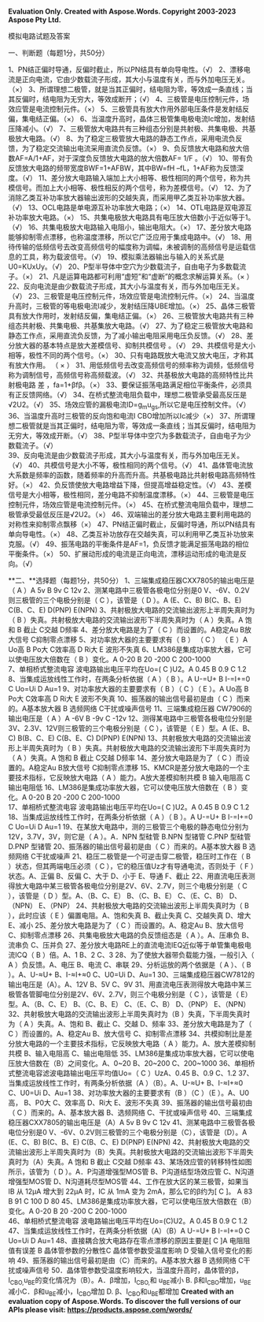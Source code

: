 ﻿**Evaluation Only. Created with Aspose.Words. Copyright 2003-2023 Aspose Pty Ltd.**

模拟电路试题及答案

一、判断题（每题1分，共50分）

1、PN结正偏时导通，反偏时截止，所以PN结具有单向导电性。（√）
2、漂移电流是正向电流，它由少数载流子形成，其大小与温度有关，而与外加电压无关。（×）
3、所谓理想二极管，就是当其正偏时，结电阻为零，等效成一条直线；当其反偏时，结电阻为无穷大，等效成断开；（√）
4、三极管是电压控制元件，场效应管是电流控制元件。（×）
5、三极管具有放大作用外部电压条件是发射结反偏，集电结正偏。（×）
6、当温度升高时，晶体三极管集电极电流Ic增加，发射结压降减小。（√）
7、三极管放大电路共有三种组态分别是共射极、共集电极、共基极放大电路。（√）
8、为了稳定三极管放大电路的静态工作点，采用电流负反馈，为了稳定交流输出电流采用直流负反馈。（×）
9、负反馈放大电路和放大倍数AF=A/1+AF，对于深度负反馈放大电路的放大倍数AF= 1/F 。（√）
10、带有负反馈放大电路的频带宽度BWF=1+AFBW，其中BW=fH –fL，1+AF称为反馈深度。（√）
11、差分放大电路输入端加上大小相等、极性相同的两个信号，称为共模信号。而加上大小相等、极性相反的两个信号，称为差模信号。（√）
12、为了消除乙类互补功率放大器输出波形的交越失真，而采用甲乙类互补功率放大器。（√）
13、OCL电路是单电源互补功率放大电路；（×）
14、OTL电路是双电源互补功率放大电路。（×）
15、共集电极放大电路具有电压放大倍数小于近似等于1。（√）
16、共集电极放大电路输入电阻小，输出电阻大。（×）
17、差分放大电路能够抑制零点漂移，也称温度漂移，所以它广泛应用于集成电路中。（√）
18、用待传输的低频信号去改变高频信号的幅度称为调幅，未被调制的高频信号是运载信息的工具，称为载波信号。（√）
19、模拟乘法器输出与输入的关系式是U0=KUxUy。（√）
20、P型半导体中空穴为少数载流子，自由电子为多数载流子。（×）
21、凡是运算电路都可利用“虚短”和“虚断”的概念求解运算关系。（×  ）
22、反向电流是由少数载流子形成，其大小与温度有关，而与外加电压无关。（√）
23、三极管是电压控制元件，场效应管是电流控制元件。（×）
24、当温度升高时，三极管的等电极电流I减少，发射结压降UBE增加。（×）
25、晶体三极管具有放大作用时，发射结反偏，集电结正偏。（×）
26、三极管放大电路共有三种组态共射极、共集电极、共基集放大电路。（√）
27、为了稳定三极管放大电路和静态工作点，采用直流负反馈，为了减小输出电阻采用电压负反馈。（√）
28、差分放大器的基本特点是放大差模信号、抑制共模信号 。（√）
29、共模信号是大小相等，极性不同的两个信号。（×）
30、只有电路既放大电流又放大电压，才称其有放大作用。 （  × ）
31、用低频信号去改变高频信号的频率称为调频，低频信号称为调制信号，高频信号称高频载波。（√）
32、共基极放大电路的高频特性比共射极电路 差 ，fa=1+βfβ。（×）
33、要保证振荡电路满足相位平衡条件，必须具有正反馈网络。（√）
34、在桥式整流电阻负载中，理想二极管承受最高反压是√2U2。（√）
35、场效应管的漏极电流ID=g<sub>m</sub>u<sub>gs</sub>,所以它是电压控制文件。（√）
36、当温度升高时三极管的反向饱和电流I CBO增加所以Ic减少（×）
37、所谓理想二极管就是当其正偏时，结电阻为零，等效成一条直线；当其反偏时，结电阻为无穷大，等效成开断。（√）
38、P型半导体中空穴为多数载流子，自由电子为少数载流子。（√）	
39、反向电流是由少数载流子形成，其大小与温度有关，而与外加电压无关。（√）
40、共模信号是大小不等，极性相同的两个信号。（√）
41、晶体管电流放大系数是频率的函数，随着频率的升高而升高。共基极电路比共射极电路高频特性好。（×）
42、负反馈使放大电路增益下降，但提高增益稳定性。（√）
43、差模信号是大小相等，极性相同，差分电路不抑制温度漂移。（×）
44、三极管是电压控制元件，场效应管是电流控制元件。（×）
45、在桥式整流电阻负载中，理想二极管承受最低反压是√2U2。（×）
46、双端输出的差分放大电路主要利用电路的对称性来抑制零点飘移（×）
47、PN结正偏时截止，反偏时导通，所以PN结具有单向导电性。（×）
48、乙类互补功放存在交越失真，可以利用甲乙类互补功放来克服。（√）
49、振荡电路的平衡条件是AF=1，负反馈才能满足振荡电路的相位平衡条件。（×）
50、扩展动形成的电流是正向电流，漂移运动形成的电流是反向。（√）

**二、**选择题（每题1分，共50分）
1、三端集成稳压器CXX7805的输出电压是（  A  ）A  5v    B   9v     C   12v
2、测某电路中三极管各极电位分别是0	V、-6V、0.2V则三极管的三个电极分别是（  C  ），该管是（  D  ）。A (E、C、B)  B(C、B、E)    C(B、C、E)     D(PNP)      E(NPN)
3、共射极放大电路的交流输出波形上半周失真时为（  B  ）失真。共射极放大电路的交流输出波形下半周失真时为（  A  ）失真。A 饱和 	B 截止      C交越       D频率
4、差分放大电路是为了（  C   ）而设置的。A稳定Au    B放大信号   C抑制零点漂移
5、对功率放大器的主要要求有（   B  ） （   C   ） （   E  ）A Uo高     B  	Po大     C效率高     D  Ri大   E 波形不失真
6、LM386是集成功率放大器，它可以使电压放大倍数在（ B ）变化。A  0-20    B 20 -200      C   200-1000	
7、单相桥式整流电容  波电路输出电压平均在Uo=(  C )U2。A  0.45          B  0.9         C  1.2 
8、当集成运放线性工作时，在两条分析依据（  A ）（ B  ）。A  U-=U+        B I-=I+=0       C Uo=Ui       D   Au=1
9、对功率放大器的主要要求有（ B ）（ C ）（ E ）。A Uo高     B  	Po大     C效率高     D  Ri大   E 波形不失真
10、振荡器的输出信号最初是由（  C ）而来的。A基本放大器       B 选频网络       C干扰或噪声信号
11、三端集成稳压器	CW7906的输出电压是（  A ）A -6V   B   -9v     C   -12v
12、测得某电路中三极管各极电位分别是3V、2.3V、12V则三极管的三个电极分别是（  C ），该管是（ E ）型。A (E、B、C)  B(B、C、E)    C(B、E、C)     D(PNP)      E(NPN)
13、共射极放大电路的交流输出波形上半周失真时为（ B ）失真。共射极放大电路的交流输出波形下半周失真时为（ A ）失真。A 饱和 	B 截止      C交越       D频率
14、差分放大电路是为了（  C ）而设置的。A稳定Au    B放大信号   C抑制零点漂移
15、KMCR是差分放大电路的一个主要技术指标，它反映放大电路（ A ）能力。A放大差模抑制共模    B 输入电阻高    C输出电阻低
16、LM386是集成功率放大器，它可以使电压放大倍数在（ B ）变化。A  0-20    B 20 -200      C   200-1000	
17、单相桥式整流电容  波电路输出电压平均在Uo=(  C )U2。A  0.45          B  0.9         C  1.2 
18、当集成运放线性工作时，在两条分析依据（  A ）（  B ）。A  U-=U+        B I-=I+=0       C Uo=Ui       D   Au=1
19、在某放大电路中，测的三极管三个电极的静态电位分别为12V，3.7V，3V，则它是（ A ）。A．NPN 型硅管     B.NPN 型锗管    C.PNP 型硅管     D.PNP 型锗管
20、振荡器的输出信号最初是由（  C  ）而来的。A基本放大器       B 选频网络       C干扰或噪声
21、稳压二极管是一个可逆击穿二极管，稳压时工作在（ B ）状态，但其两端电压必须（ C ），它的稳压值Uz才有导通电流，否则处于（ F ）状态。A、正偏  B、反偏  C、大于  D、小于  E、导通  F、截止
22、用直流电压表测得放大电路中某三极管各极电位分别是2V、6V、2.7V，则三个电极分别是（ C ），该管是（ D ）型。A、（B、C、E） B、（C、B、E） C、（E、C、B）  D、（NPN） E、（PNP）
24、共射极放大电路的交流输出波形上半周失真时为（ B ），此时应该（ E ）偏置电阻。A、饱和失真  B、截止失真  C、交越失真  D、增大   E、减小
25、差分放大电路是为了（ C ）而设置的。A、稳定Au     B、放大信号     C、抑制零点漂移
26、共集电极放大电路的负反馈组态是（  A ）。A、压串负       B、流串负       C、压并负
27、差分放大电路RE上的直流电流IEQ近似等于单管集电极电流ICQ（ B ）倍。A、1        B、2         C、3
28、为了使放大器带负载能力强，一般引入（ A ）负反馈。A、电压     B、电流      C、串联
29、分析运放的两个依据是（ A ）、（ B ）。A、U-≈U+   B、I-≈I+≈0   C、U0=Ui   D、Au=1
30、三端集成稳压器CW7812的输出电压是（A）。A、12V     B、5V      C、9V
31、用直流电压表测得放大电路中某三极管各管脚电位分别是2V、6V、2.7V，则三个电极分别是（ C ），该管是（ E）型。A、（B、C、E）  B、（C、B、E）  C、（E、C、B）  D、（PNP） E、（NPN）
32、共射极放大电路的交流输出波形上半周失真时为（B ）失真，下半周失真时为（ A ）失真。A、饱和    B、截止    C、交越     D、频率
33、差分放大电路是为了（ C ）而设置的。A、稳定Au     B、放大信号     C、抑制零点漂移
34、共模抑制比是差分放大电路的一个主要技术指标，它反映放大电路（ A ）能力。A、放大差模抑制共模      B、输入电阻高     C、输出电阻低
35、LM386是集成功率放大器，它可以使电压放大倍数在（B）之间变化。A、0~20   B、20~200   C、200~1000
36、单相桥式整流电容滤波电路输出电压平均值Uo=（ C ）UzA、0.45      B、0.9     C、1.2
37、当集成运放线性工作时，有两条分析依据（A ）（B）。A、U-≈U+   B、I-≈I+≈0   C、U0=Ui   D、Au=1
38、对功率放大器的主要要求有（B ）（C ）（E ）。A、U0高， B、P0大  C、效率高  D、Ri大 E、波形不失真
39、振荡器的输出信号最初由（ C ）而来的。A、基本放大器   B、选频网络   C、干扰或噪声信号 
40、三端集成稳压器CXX7805的输出电压是（A）A  5v    B   9v     C   12v
41、测某电路中三极管各极电位分别是0	V、-6V、0.2V则三极管的三个电极分别是（C），该管是（D）。A (E、C、B)  B(C、B、E)    C(B、C、E)     D(PNP)      E(NPN)
42、共射极放大电路的交流输出波形上半周失真时为（B）失真。共射极放大电路的交流输出波形下半周失真时为（A）失真。A 饱和 	B 截止      C交越       D频率
43、某场效应管的转移特性如图所示，该管为（ D ）。A．P沟道增强型MOS管    B、P沟道结型场效应管 C、N沟道增强型MOS管    D、N沟道耗尽型MOS管
44、工作在放大区的某三极管，如果当 IB 从 12μA 增大到 22μA 时，IC 从 1mA 变为 2mA，那么它的β约为[ C ]。 A  83           B  91           C  100       D  80
45、LM386是集成功率放大器，它可以使电压放大倍数在（B）变化。A  0-20    B 20 -200      C   200-1000	
46、单相桥式整流电容  波电路输出电压平均在Uo=(C)U2。A  0.45          B  0.9         C  1.2 
47、当集成运放线性工作时，在两条分析依据（A）（B）A  U-=U+        B I-=I+=0       C Uo=Ui       D   Au=1
48、直接耦合放大电路存在零点漂移的原因主要是[ C   ]A 电阻阻值有误差                  B 晶体管参数的分散性C 晶体管参数受温度影响            D 受输入信号变化的影响
49、振荡器的输出信号最初是由（C）而来的。A基本放大器       B 选频网络       C干扰或噪声信号
50．晶体管参数受温度影响较大，当温度升高时，晶体管的β，I<sub>CBO,</sub>u<sub>BE</sub>的变化情况为（B）。A．β增加，I<sub>CBO,</sub>和 u<sub>BE</sub>减小     B. β和I<sub>CBO</sub>增加，u<sub>BE</sub>减小C．β和u<sub>BE</sub>减小，I<sub>CBO</sub>增加      D. β、I<sub>CBO</sub>和u<sub>BE</sub>都增加
**Created with an evaluation copy of Aspose.Words. To discover the full versions of our APIs please visit: https://products.aspose.com/words/**
